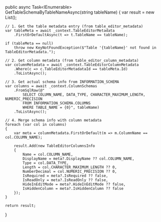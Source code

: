 public async Task<IEnumerable<TableEditorColumnsInfo>> GetTableSchemaByTableNameAsync(string tableName)
{
    var result = new List<TableEditorColumnsInfo>();

    // 1. Get the table metadata entry (from table_editor_metadata)
    var tableMeta = await _context.TableEditorMetadata
        .FirstOrDefaultAsync(t => t.TableName == tableName);

    if (tableMeta == null)
        throw new KeyNotFoundException($"Table '{tableName}' not found in TableEditorMetadata.");

    // 2. Get column metadata (from table_editor_column_metadata)
    var columnMetadata = await _context.TableEditorColumnMetadata
        .Where(c => c.TableEditorMetadataId == tableMeta.Id)
        .ToListAsync();

    // 3. Get actual schema info from INFORMATION_SCHEMA
    var columns = await _context.ColumnSchemas
        .FromSqlRaw(@"
            SELECT COLUMN_NAME, DATA_TYPE, CHARACTER_MAXIMUM_LENGTH, NUMERIC_PRECISION
            FROM INFORMATION_SCHEMA.COLUMNS
            WHERE TABLE_NAME = {0}", tableName)
        .ToListAsync();

    // 4. Merge schema info with column metadata
    foreach (var col in columns)
    {
        var meta = columnMetadata.FirstOrDefault(m => m.ColumnName == col.COLUMN_NAME);

        result.Add(new TableEditorColumnsInfo
        {
            Name = col.COLUMN_NAME,
            DisplayName = meta?.DisplayName ?? col.COLUMN_NAME,
            Type = col.DATA_TYPE,
            Length = col.CHARACTER_MAXIMUM_LENGTH ?? 0,
            NumberDecimal = col.NUMERIC_PRECISION ?? 0,
            IsRequired = meta?.IsRequired ?? false,
            IsReadOnly = meta?.IsReadOnly ?? false,
            HideInEditMode = meta?.HideInEditMode ?? false,
            IsHiddenColumn = meta?.IsHiddenColumn ?? false
        });
    }

    return result;
}